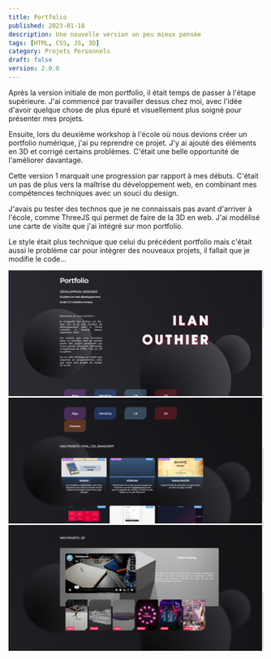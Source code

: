 ```yaml
---
title: Portfolio
published: 2023-01-18
description: Une nouvelle version un peu mieux pensée
tags: [HTML, CSS, JS, 3D]
category: Projets Personnels
draft: false
version: 2.0.0
---
```


<!-- # Portfolio v1 -->

Après la version initiale de mon portfolio, il était temps de passer à l'étape supérieure. J'ai commencé par travailler dessus chez moi, avec l'idée d'avoir quelque chose de plus épuré et visuellement plus soigné pour présenter mes projets.

Ensuite, lors du deuxième workshop à l'école où nous devions créer un portfolio numérique, j'ai pu reprendre ce projet. J'y ai ajouté des éléments en 3D et corrigé certains problèmes. C'était une belle opportunité de l'améliorer davantage.

Cette version 1 marquait une progression par rapport à mes débuts. C'était un pas de plus vers la maîtrise du développement web, en combinant mes compétences techniques avec un souci du design.

J'avais pu tester des technos que je ne connaissais pas avant d'arriver à l'école, comme ThreeJS qui permet de faire de la 3D en web. J'ai modélisé une carte de visite que j'ai intégré sur mon portfolio. 

Le style était plus technique que celui du précédent portfolio mais c'était aussi le problème car pour intégrer des nouveaux projets, il fallait que je modifie le code...

![](main.png)
![](projects.png)
![](projects-2.png)